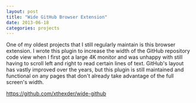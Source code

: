 ```yaml
---
layout: post
title: "Wide GitHub Browser Extension"
date: 2013-06-18
categories: projects
---
```


One of my oldest projects that I still regularly maintain is this browser extension. I wrote this plugin to increase the width of the GitHub repository code view when I first got a large 4K monitor and was unhappy with still having to scroll left and right to read certain lines of text. GitHub's layout has vastly improved over the years, but this plugin is still maintained and functional on any pages that don't already take advantage of the full screen's width.

<https://github.com/xthexder/wide-github>
